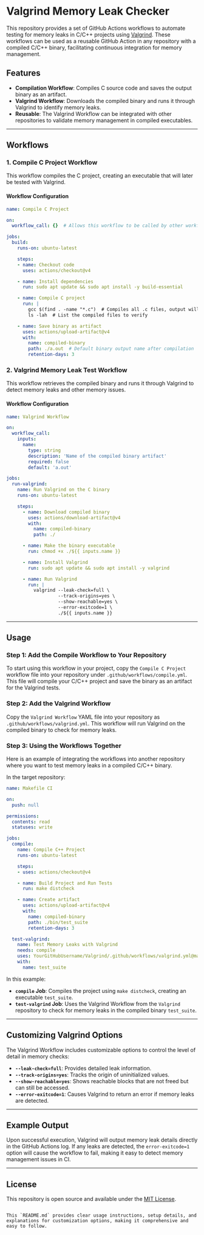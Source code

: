 # Valgrind Memory Leak Checker

This repository provides a set of GitHub Actions workflows to automate testing for memory leaks in C/C++ projects using [Valgrind](http://valgrind.org/). 
These workflows can be used as a reusable GitHub Action in any repository with a compiled C/C++ binary, facilitating continuous integration for memory management.

## Features

- **Compilation Workflow**: Compiles C source code and saves the output binary as an artifact.
- **Valgrind Workflow**: Downloads the compiled binary and runs it through Valgrind to identify memory leaks.
- **Reusable**: The Valgrind Workflow can be integrated with other repositories to validate memory management in compiled executables.

---

## Workflows

### 1. Compile C Project Workflow

This workflow compiles the C project, creating an executable that will later be tested with Valgrind.

#### Workflow Configuration

```yaml
name: Compile C Project

on:
  workflow_call: {}  # Allows this workflow to be called by other workflows

jobs:
  build:
    runs-on: ubuntu-latest

    steps:
    - name: Checkout code
      uses: actions/checkout@v4

    - name: Install dependencies
      run: sudo apt update && sudo apt install -y build-essential

    - name: Compile C project
      run: |
        gcc $(find . -name "*.c")  # Compiles all .c files, output will be a.out by default
        ls -lah  # List the compiled files to verify

    - name: Save binary as artifact
      uses: actions/upload-artifact@v4
      with:
        name: compiled-binary
        path: ./a.out  # Default binary output name after compilation
        retention-days: 3
```

### 2. Valgrind Memory Leak Test Workflow

This workflow retrieves the compiled binary and runs it through Valgrind to detect memory leaks and other memory issues.

#### Workflow Configuration

```yaml
name: Valgrind Workflow

on:
  workflow_call:
    inputs:
      name:
        type: string
        description: 'Name of the compiled binary artifact'
        required: false
        default: 'a.out'

jobs:
  run-valgrind:
    name: Run Valgrind on the C binary
    runs-on: ubuntu-latest

    steps:
      - name: Download compiled binary
        uses: actions/download-artifact@v4
        with:
          name: compiled-binary
          path: ./

      - name: Make the binary executable
        run: chmod +x ./${{ inputs.name }}

      - name: Install Valgrind
        run: sudo apt update && sudo apt install -y valgrind

      - name: Run Valgrind
        run: |
          valgrind --leak-check=full \
                   --track-origins=yes \
                   --show-reachable=yes \
                   --error-exitcode=1 \
                   ./${{ inputs.name }}
```

---

## Usage

### Step 1: Add the Compile Workflow to Your Repository

To start using this workflow in your project, copy the `Compile C Project` workflow file into your repository under `.github/workflows/compile.yml`. This file will compile your C/C++ project and save the binary as an artifact for the Valgrind tests.

### Step 2: Add the Valgrind Workflow

Copy the `Valgrind Workflow` YAML file into your repository as `.github/workflows/valgrind.yml`. This workflow will run Valgrind on the compiled binary to check for memory leaks.

### Step 3: Using the Workflows Together

Here is an example of integrating the workflows into another repository where you want to test memory leaks in a compiled C/C++ binary.

In the target repository:

```yaml
name: Makefile CI

on:
  push: null

permissions:
  contents: read
  statuses: write

jobs:
  compile:
    name: Compile C++ Project
    runs-on: ubuntu-latest

    steps:
    - uses: actions/checkout@v4

    - name: Build Project and Run Tests
      run: make distcheck

    - name: Create artifact
      uses: actions/upload-artifact@v4
      with:
        name: compiled-binary
        path: ./bin/test_suite
        retention-days: 3

  test-valgrind:
    name: Test Memory Leaks with Valgrind
    needs: compile
    uses: YourGitHubUsername/Valgrind/.github/workflows/valgrind.yml@main
    with:
      name: test_suite
```

In this example:
- **`compile` Job**: Compiles the project using `make distcheck`, creating an executable `test_suite`.
- **`test-valgrind` Job**: Uses the Valgrind Workflow from the `Valgrind` repository to check for memory leaks in the compiled binary `test_suite`.

---

## Customizing Valgrind Options

The Valgrind Workflow includes customizable options to control the level of detail in memory checks:

- **`--leak-check=full`**: Provides detailed leak information.
- **`--track-origins=yes`**: Tracks the origin of uninitialized values.
- **`--show-reachable=yes`**: Shows reachable blocks that are not freed but can still be accessed.
- **`--error-exitcode=1`**: Causes Valgrind to return an error if memory leaks are detected.

---

## Example Output

Upon successful execution, Valgrind will output memory leak details directly in the GitHub Actions log. If any leaks are detected, the `error-exitcode=1` option will cause the workflow to fail, making it easy to detect memory management issues in CI.

---

## License

This repository is open source and available under the [MIT License](LICENSE).
```

This `README.md` provides clear usage instructions, setup details, and explanations for customization options, making it comprehensive and easy to follow.
